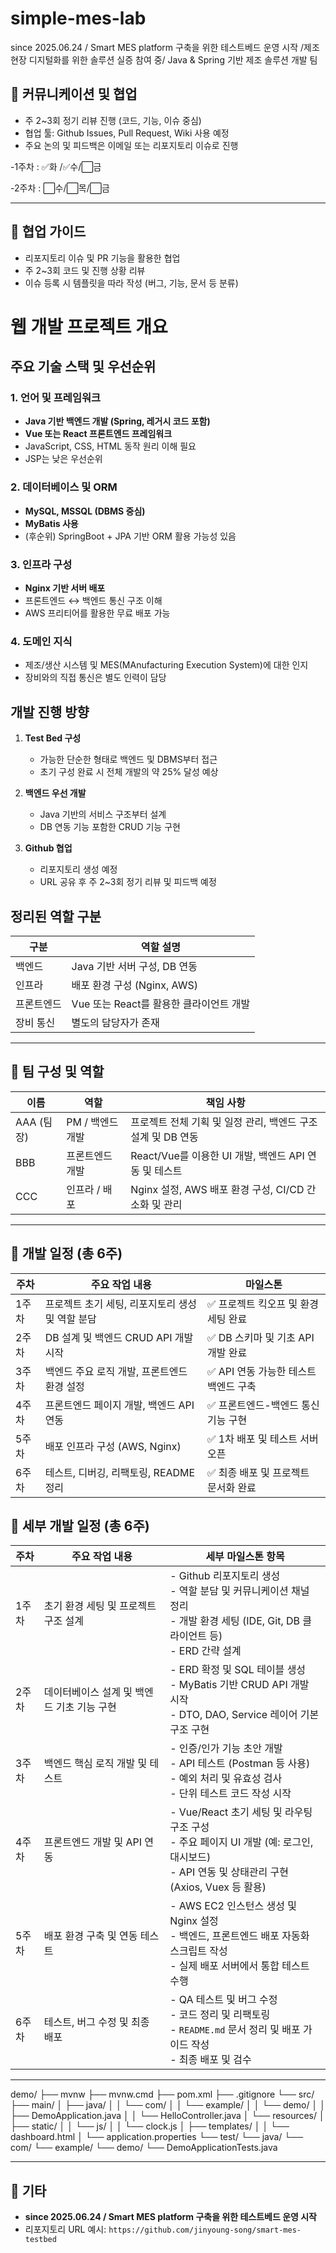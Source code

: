 # simple-mes-lab
since 2025.06.24 / Smart MES platform 구축을 위한 테스트베드 운영 시작 /제조 현장 디지털화를 위한 솔루션 실증 참여 중/ Java &amp; Spring 기반 제조 솔루션 개발 팀

## 🚀 커뮤니케이션 및 협업

- 주 2~3회 정기 리뷰 진행 (코드, 기능, 이슈 중심)
- 협업 툴: Github Issues, Pull Request, Wiki 사용 예정
- 주요 논의 및 피드백은 이메일 또는 리포지토리 이슈로 진행

 -1주차 : ✅화 /✅수/⬜금 
 
 -2주차 : ⬜수/⬜목/⬜금

---

## 📌 협업 가이드

- 리포지토리 이슈 및 PR 기능을 활용한 협업
- 주 2~3회 코드 및 진행 상황 리뷰
- 이슈 등록 시 템플릿을 따라 작성 (버그, 기능, 문서 등 분류)



# 웹 개발 프로젝트 개요

## 주요 기술 스택 및 우선순위

### 1. 언어 및 프레임워크
- **Java 기반 백엔드 개발 (Spring, 레거시 코드 포함)**
- **Vue 또는 React 프론트엔드 프레임워크**
- JavaScript, CSS, HTML 동작 원리 이해 필요
- JSP는 낮은 우선순위

### 2. 데이터베이스 및 ORM
- **MySQL, MSSQL (DBMS 중심)**
- **MyBatis 사용**
- (후순위) SpringBoot + JPA 기반 ORM 활용 가능성 있음

### 3. 인프라 구성
- **Nginx 기반 서버 배포**
- 프론트엔드 ↔ 백엔드 통신 구조 이해
- AWS 프리티어를 활용한 무료 배포 가능

### 4. 도메인 지식
- 제조/생산 시스템 및 MES(MAnufacturing Execution System)에 대한 인지
- 장비와의 직접 통신은 별도 인력이 담당

## 개발 진행 방향

1. **Test Bed 구성**
   - 가능한 단순한 형태로 백엔드 및 DBMS부터 접근
   - 초기 구성 완료 시 전체 개발의 약 25% 달성 예상

2. **백엔드 우선 개발**
   - Java 기반의 서비스 구조부터 설계
   - DB 연동 기능 포함한 CRUD 기능 구현

3. **Github 협업**
   - 리포지토리 생성 예정
   - URL 공유 후 주 2~3회 정기 리뷰 및 피드백 예정

## 정리된 역할 구분

| 구분       | 역할 설명                                   |
|------------|----------------------------------------------|
| 백엔드     | Java 기반 서버 구성, DB 연동                |
| 인프라     | 배포 환경 구성 (Nginx, AWS)                 |
| 프론트엔드 | Vue 또는 React를 활용한 클라이언트 개발     |
| 장비 통신  | 별도의 담당자가 존재                        |

---
## 👥 팀 구성 및 역할

| 이름       | 역할         | 책임 사항                                                |
|------------|--------------|-----------------------------------------------------------|
| AAA (팀장) | PM / 백엔드 개발 | 프로젝트 전체 기획 및 일정 관리, 백엔드 구조 설계 및 DB 연동 |
| BBB     | 프론트엔드 개발 | React/Vue를 이용한 UI 개발, 백엔드 API 연동 및 테스트     |
| CCC     | 인프라 / 배포   | Nginx 설정, AWS 배포 환경 구성, CI/CD 간소화 및 관리     |

---

## 📅 개발 일정 (총 6주)

| 주차 | 주요 작업 내용                            | 마일스톤                              |
|------|-------------------------------------------|----------------------------------------|
| 1주차 | 프로젝트 초기 세팅, 리포지토리 생성 및 역할 분담 | ✅ 프로젝트 킥오프 및 환경 세팅 완료         |
| 2주차 | DB 설계 및 백엔드 CRUD API 개발 시작      | ✅ DB 스키마 및 기초 API 개발 완료         |
| 3주차 | 백엔드 주요 로직 개발, 프론트엔드 환경 설정   | ✅ API 연동 가능한 테스트 백엔드 구축       |
| 4주차 | 프론트엔드 페이지 개발, 백엔드 API 연동     | ✅ 프론트엔드-백엔드 통신 기능 구현        |
| 5주차 | 배포 인프라 구성 (AWS, Nginx)           | ✅ 1차 배포 및 테스트 서버 오픈            |
| 6주차 | 테스트, 디버깅, 리팩토링, README 정리       | ✅ 최종 배포 및 프로젝트 문서화 완료        |

## 📅 세부 개발 일정 (총 6주)

| 주차 | 주요 작업 내용                             | 세부 마일스톤 항목                                                                 |
|------|--------------------------------------------|--------------------------------------------------------------------------------------|
| 1주차 | 초기 환경 세팅 및 프로젝트 구조 설계          | - Github 리포지토리 생성<br>- 역할 분담 및 커뮤니케이션 채널 정리<br>- 개발 환경 세팅 (IDE, Git, DB 클라이언트 등)<br>- ERD 간략 설계 |
| 2주차 | 데이터베이스 설계 및 백엔드 기초 기능 구현    | - ERD 확정 및 SQL 테이블 생성<br>- MyBatis 기반 CRUD API 개발 시작<br>- DTO, DAO, Service 레이어 기본 구조 구현 |
| 3주차 | 백엔드 핵심 로직 개발 및 테스트               | - 인증/인가 기능 초안 개발<br>- API 테스트 (Postman 등 사용)<br>- 예외 처리 및 유효성 검사<br>- 단위 테스트 코드 작성 시작 |
| 4주차 | 프론트엔드 개발 및 API 연동                  | - Vue/React 초기 세팅 및 라우팅 구조 구성<br>- 주요 페이지 UI 개발 (예: 로그인, 대시보드)<br>- API 연동 및 상태관리 구현 (Axios, Vuex 등 활용) |
| 5주차 | 배포 환경 구축 및 연동 테스트                | - AWS EC2 인스턴스 생성 및 Nginx 설정<br>- 백엔드, 프론트엔드 배포 자동화 스크립트 작성<br>- 실제 배포 서버에서 통합 테스트 수행 |
| 6주차 | 테스트, 버그 수정 및 최종 배포                | - QA 테스트 및 버그 수정<br>- 코드 정리 및 리팩토링<br>- `README.md` 문서 정리 및 배포 가이드 작성<br>- 최종 배포 및 검수 |

---
demo/
├── mvnw
├── mvnw.cmd
├── pom.xml
├── .gitignore
└── src/
    ├── main/
    │   ├── java/
    │   │   └── com/
    │   │       └── example/
    │   │           └── demo/
    │   │               ├── DemoApplication.java
    │   │               └── HelloController.java
    │   └── resources/
    │       ├── static/
    │       │   └── js/
    │       │       └── clock.js
    │       ├── templates/
    │       │   └── dashboard.html
    │       └── application.properties
    └── test/
        └── java/
            └── com/
                └── example/
                    └── demo/
                        └── DemoApplicationTests.java



---

## 📄 기타

- **since 2025.06.24 / Smart MES platform 구축을 위한 테스트베드 운영 시작**
- 리포지토리 URL 예시: `https://github.com/jinyoung-song/smart-mes-testbed`

